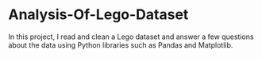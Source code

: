 # Analysis-Of-Lego-Dataset
In this project, I read and clean a Lego dataset and answer a few questions about the data using Python libraries such as Pandas and Matplotlib.
